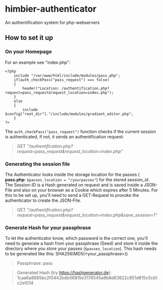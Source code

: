 # himbier-authenticator
An authentification system for php-webservers

## How to set it up

### On your Homepage
For an example see "index.php":
```
<?php
	include "/var/www/html/include/modules/pass.php";
	if(auth_checkPass("pass_request") === false)
	{
		header("Location: /authentification.php?request=pass_request&request_location=index.php");
	}
	else
	{
		include $config["root_dir"]."/include/modules/gradient_editor.php";
	}
?>
```

The `auth_checkPass("pass_request")` function checks if the current session is authenticated, if not, it sends an authentification request:
>GET *"/authentification.php?request=pass_request&request_location=index.php"*

### Generating the session file
The Authenticator looks inside the storage location for the passes ( **pass.php**: `$passes_location = "/yourpasses"`) for the stored session_id.
The Session-ID is a Hash generated on request and is saved inside a JSON-File and also on your browser as a Cookie which expires after 5 Minutes.
For this to be set up, you'll need to send a GET-Request to provoke the authenticator to create the JSON-File.
>GET *"/authentification.php?request=pass_request&request_location=index.php&save_session=1"*

### Generate Hash for your passphrase
To let the authenticator know, which password is the correct one, you'll need to generate a hash from your passphrase (Seed) and store it inside the directory where you store your passes (`$passes_location`).
This hash needs to be generated like this: SHA256(MD5(<your_passphrase>))
>Passphrase: pass

>Generated Hash (try https://hashgenerator.de): 1caa6a8885bc2f0442bdb06815e3176545a8b8d63822c851d815c5cb1c2ef014
